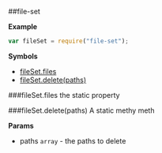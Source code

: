 <a name="module_file-set"></a>
##file-set

  
**Example**  
```js
var fileSet = require("file-set");
```
**Symbols**  
* [fileSet.files](#module_file-set#files)
* [fileSet.delete(paths)](#module_file-set#delete)

<a name="module_file-set#files"></a>
###fileSet.files
the static property

  
<a name="module_file-set#delete"></a>
###fileSet.delete(paths)
A static methy meth

**Params**

- paths `array` - the paths to delete

